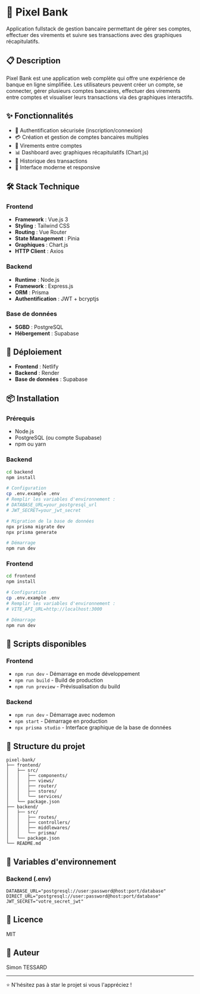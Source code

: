 # 🏦 Pixel Bank

Application fullstack de gestion bancaire permettant de gérer ses comptes, effectuer des virements et suivre ses transactions avec des graphiques récapitulatifs.

## 📋 Description

Pixel Bank est une application web complète qui offre une expérience de banque en ligne simplifiée. Les utilisateurs peuvent créer un compte, se connecter, gérer plusieurs comptes bancaires, effectuer des virements entre comptes et visualiser leurs transactions via des graphiques interactifs.

## ✨ Fonctionnalités

- 🔐 Authentification sécurisée (inscription/connexion)
- 💳 Création et gestion de comptes bancaires multiples
- 💸 Virements entre comptes
- 📊 Dashboard avec graphiques récapitulatifs (Chart.js)
- 📝 Historique des transactions
- 🎨 Interface moderne et responsive

## 🛠️ Stack Technique

### Frontend
- **Framework** : Vue.js 3
- **Styling** : Tailwind CSS
- **Routing** : Vue Router
- **State Management** : Pinia
- **Graphiques** : Chart.js
- **HTTP Client** : Axios

### Backend
- **Runtime** : Node.js
- **Framework** : Express.js
- **ORM** : Prisma
- **Authentification** : JWT + bcryptjs

### Base de données
- **SGBD** : PostgreSQL
- **Hébergement** : Supabase

## 🚀 Déploiement

- **Frontend** : Netlify
- **Backend** : Render
- **Base de données** : Supabase

## 📦 Installation

### Prérequis
- Node.js
- PostgreSQL (ou compte Supabase)
- npm ou yarn

### Backend
```bash
cd backend
npm install

# Configuration
cp .env.example .env
# Remplir les variables d'environnement :
# DATABASE_URL=your_postgresql_url
# JWT_SECRET=your_jwt_secret

# Migration de la base de données
npx prisma migrate dev
npx prisma generate

# Démarrage
npm run dev
```

### Frontend
```bash
cd frontend
npm install

# Configuration
cp .env.example .env
# Remplir les variables d'environnement :
# VITE_API_URL=http://localhost:3000

# Démarrage
npm run dev
```

## 🔧 Scripts disponibles

### Frontend
- `npm run dev` - Démarrage en mode développement
- `npm run build` - Build de production
- `npm run preview` - Prévisualisation du build

### Backend
- `npm run dev` - Démarrage avec nodemon
- `npm start` - Démarrage en production
- `npx prisma studio` - Interface graphique de la base de données

## 📁 Structure du projet
```
pixel-bank/
├── frontend/
│   ├── src/
│   │   ├── components/
│   │   ├── views/
│   │   ├── router/
│   │   ├── stores/
│   │   └── services/
│   └── package.json
├── backend/
│   ├── src/
│   │   ├── routes/
│   │   ├── controllers/
│   │   ├── middlewares/
│   │   └── prisma/
│   └── package.json
└── README.md
```

## 🔐 Variables d'environnement

### Backend (.env)
```env
DATABASE_URL="postgresql://user:password@host:port/database"
DIRECT_URL="postgresql://user:password@host:port/database"
JWT_SECRET="votre_secret_jwt"
```

## 📝 Licence

MIT

## 👤 Auteur

Simon TESSARD

---

⭐ N'hésitez pas à star le projet si vous l'appréciez !